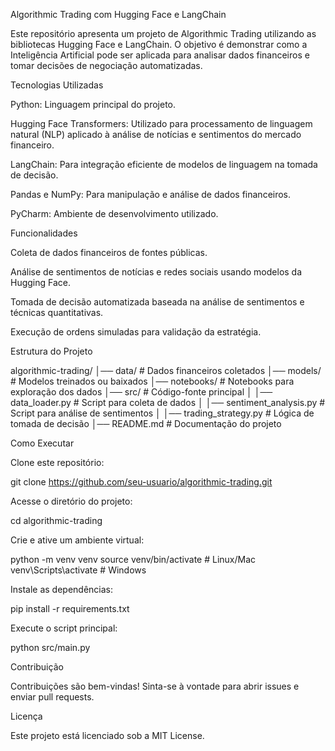 Algorithmic Trading com Hugging Face e LangChain

Este repositório apresenta um projeto de Algorithmic Trading utilizando as bibliotecas Hugging Face e LangChain. O objetivo é demonstrar como a Inteligência Artificial pode ser aplicada para analisar dados financeiros e tomar decisões de negociação automatizadas.

Tecnologias Utilizadas

Python: Linguagem principal do projeto.

Hugging Face Transformers: Utilizado para processamento de linguagem natural (NLP) aplicado à análise de notícias e sentimentos do mercado financeiro.

LangChain: Para integração eficiente de modelos de linguagem na tomada de decisão.

Pandas e NumPy: Para manipulação e análise de dados financeiros.

PyCharm: Ambiente de desenvolvimento utilizado.

Funcionalidades

Coleta de dados financeiros de fontes públicas.

Análise de sentimentos de notícias e redes sociais usando modelos da Hugging Face.

Tomada de decisão automatizada baseada na análise de sentimentos e técnicas quantitativas.

Execução de ordens simuladas para validação da estratégia.

Estrutura do Projeto

algorithmic-trading/
│── data/              # Dados financeiros coletados
│── models/            # Modelos treinados ou baixados
│── notebooks/         # Notebooks para exploração dos dados
│── src/               # Código-fonte principal
│   │── data_loader.py  # Script para coleta de dados
│   │── sentiment_analysis.py  # Script para análise de sentimentos
│   │── trading_strategy.py  # Lógica de tomada de decisão
│── README.md          # Documentação do projeto

Como Executar

Clone este repositório:

git clone https://github.com/seu-usuario/algorithmic-trading.git

Acesse o diretório do projeto:

cd algorithmic-trading

Crie e ative um ambiente virtual:

python -m venv venv
source venv/bin/activate  # Linux/Mac
venv\Scripts\activate  # Windows

Instale as dependências:

pip install -r requirements.txt

Execute o script principal:

python src/main.py

Contribuição

Contribuições são bem-vindas! Sinta-se à vontade para abrir issues e enviar pull requests.

Licença

Este projeto está licenciado sob a MIT License.

